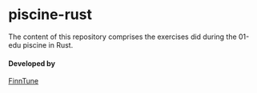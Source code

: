 # piscine-rust

The content of this repository comprises the exercises did during the 01-edu piscine in Rust.

#### Developed by 
[FinnTune](https://github.com/FinnTune)

